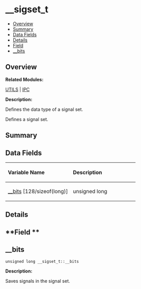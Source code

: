 # \_\_sigset\_t<a name="ZH-CN_TOPIC_0000001054479607"></a>

-   [Overview](#section1968748679165636)
-   [Summary](#section1878174519165636)
-   [Data Fields](#pub-attribs)
-   [Details](#section1360351697165636)
-   [Field](#section1821036759165636)
-   [\_\_bits](#afb0164f3d61f19db00223f410618e224)

## **Overview**<a name="section1968748679165636"></a>

**Related Modules:**

[UTILS](UTILS.md)  |  [IPC](IPC.md)

**Description:**

Defines the data type of a signal set. 

Defines a signal set. 

## **Summary**<a name="section1878174519165636"></a>

## Data Fields<a name="pub-attribs"></a>

<a name="table1223112388165636"></a>
<table><thead align="left"><tr id="row1631693624165636"><th class="cellrowborder" valign="top" width="50%" id="mcps1.1.3.1.1"><p id="p1792391376165636"><a name="p1792391376165636"></a><a name="p1792391376165636"></a>Variable Name</p>
</th>
<th class="cellrowborder" valign="top" width="50%" id="mcps1.1.3.1.2"><p id="p1364507745165636"><a name="p1364507745165636"></a><a name="p1364507745165636"></a>Description</p>
</th>
</tr>
</thead>
<tbody><tr id="row1504152339165636"><td class="cellrowborder" valign="top" width="50%" headers="mcps1.1.3.1.1 "><p id="p1067155048165636"><a name="p1067155048165636"></a><a name="p1067155048165636"></a><a href="__sigset_t.md#afb0164f3d61f19db00223f410618e224">__bits</a> [128/sizeof(long)]</p>
</td>
<td class="cellrowborder" valign="top" width="50%" headers="mcps1.1.3.1.2 "><p id="p1262918322165636"><a name="p1262918322165636"></a><a name="p1262918322165636"></a>unsigned long </p>
</td>
</tr>
</tbody>
</table>

## **Details**<a name="section1360351697165636"></a>

## **Field **<a name="section1821036759165636"></a>

## \_\_bits<a name="afb0164f3d61f19db00223f410618e224"></a>

```
unsigned long __sigset_t::__bits
```

 **Description:**

Saves signals in the signal set. 

